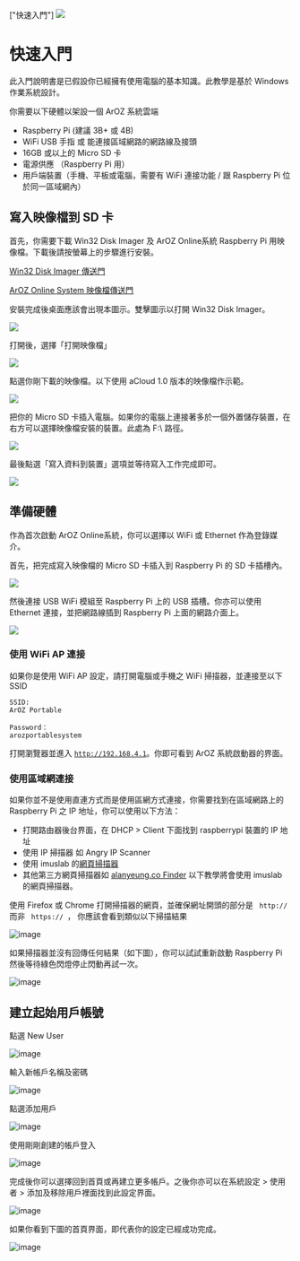 ["快速入門"]
<img class="ts fluid image" src="img/quickstart.png">
# 快速入門
此入門說明書是已假設你已經擁有使用電腦的基本知識。此教學是基於 Windows 作業系統設計。

你需要以下硬體以架設一個 ArOZ 系統雲端
- Raspberry Pi (建議 3B+ 或 4B)
- WiFi USB 手指 或 能連接區域網路的網路線及接頭
- 16GB 或以上的 Micro SD 卡 
- 電源供應 （Raspberry Pi 用）
- 用戶端裝置（手機、平板或電腦，需要有 WiFi 連接功能 / 跟 Raspberry Pi 位於同一區域網內）

## 寫入映像檔到 SD 卡

首先，你需要下載 Win32 Disk Imager 及 ArOZ Online系統 Raspberry Pi 用映像檔。下載後請按螢幕上的步驟進行安裝。

[Win32 Disk Imager 傳送門](https://sourceforge.net/projects/win32diskimager/)

[ArOZ Online System 映像檔傳送門](https://hkwtc.org/aroz_online/dist/)

安裝完成後桌面應該會出現本圖示。雙擊圖示以打開 Win32 Disk Imager。

![](img/1/1.png)

打開後，選擇「打開映像檔」

![](img/1/2.png)

點選你剛下載的映像檔。以下使用 aCloud 1.0 版本的映像檔作示範。

![](img/1/3.png)

把你的 Micro SD 卡插入電腦。如果你的電腦上連接著多於一個外置儲存裝置，在右方可以選擇映像檔安裝的裝置。此處為 F:\ 路徑。

![](img/1/4.png)

最後點選「寫入資料到裝置」選項並等待寫入工作完成即可。

![](img/1/5.png)

## 準備硬體

作為首次啟動 ArOZ Online系統，你可以選擇以 WiFi 或 Ethernet 作為登錄媒介。

首先，把完成寫入映像檔的 Micro SD 卡插入到 Raspberry Pi 的 SD 卡插槽內。

<img class="ts fluid image" src="img/1/6.png">

然後連接 USB WiFi 模組至 Raspberry Pi 上的 USB 插槽。你亦可以使用 Ethernet 連接，並把網路線插到 Raspberry Pi 上面的網路介面上。

<img class="ts fluid image" src="img/1/7.png">

### 使用 WiFi AP 連接
如果你是使用 WiFi AP 設定，請打開電腦或手機之 WiFi 掃描器，並連接至以下 SSID

```
SSID: 
ArOZ Portable

Password：
arozportablesystem
```

打開瀏覽器並進入 <code>http://192.168.4.1</code>。你即可看到 ArOZ 系統啟動器的界面。

### 使用區域網連接

如果你並不是使用直連方式而是使用區網方式連接，你需要找到在區域網路上的 Raspberry Pi 之 IP 地址，你可以使用以下方法：
- 打開路由器後台界面，在 DHCP > Client 下面找到 raspberrypi 裝置的 IP 地址
- 使用 IP 掃描器 如 Angry IP Scanner 
- 使用 imuslab 的[網頁掃描器](http://lanips.imuslab.com/)
- 其他第三方網頁掃描器如 [ alanyeung.co Finder](http://saroz.alanyeung.co/)
以下教學將會使用 imuslab 的網頁掃描器。

使用 Firefox 或 Chrome 打開掃描器的網頁，並確保網址開頭的部分是 <code> http:// </code> 而非 <code> https:// </code>， 
你應該會看到類似以下掃描結果

![image](img/1/8.png)

如果掃描器並沒有回傳任何結果（如下圖），你可以試試重新啟動 Raspberry Pi 然後等待綠色閃燈停止閃動再試一次。

![image](img/1/9.png)

## 建立起始用戶帳號

點選 New User

![image](img/1/10.png)

輸入新帳戶名稱及密碼

![image](img/1/11.png)

點選添加用戶

![image](img/1/12.png)

使用剛剛創建的帳戶登入

![image](img/1/13.png)

完成後你可以選擇回到首頁或再建立更多帳戶。之後你亦可以在系統設定 > 使用者 > 添加及移除用戶裡面找到此設定界面。

![image](img/1/14.png)

如果你看到下圖的首頁界面，即代表你的設定已經成功完成。

![image](img/1/15.png)
